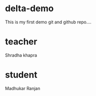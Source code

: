 # delta-demo
This is my first demo git and github repo....

# teacher
Shradha khapra

# student
Madhukar Ranjan
